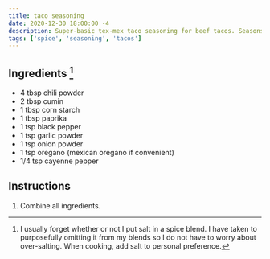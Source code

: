```yaml
---
title: taco seasoning
date: 2020-12-30 18:00:00 -4
description: Super-basic tex-mex taco seasoning for beef tacos. Seasons approx 3 lbs ground beef.
tags: ['spice', 'seasoning', 'tacos']
---
```


## Ingredients [^salt]

- 4 tbsp chili powder
- 2 tbsp cumin
- 1 tbsp corn starch
- 1 tbsp paprika
- 1 tsp black pepper
- 1 tsp garlic powder
- 1 tsp onion powder
- 1 tsp oregano (mexican oregano if convenient)
- 1/4 tsp cayenne pepper

## Instructions

1. Combine all ingredients.

[^salt]: I usually forget whether or not I put salt in a spice blend. I have taken to purposefully omitting it from my blends so I do not have to worry about over-salting. When cooking, add salt to personal preference.
